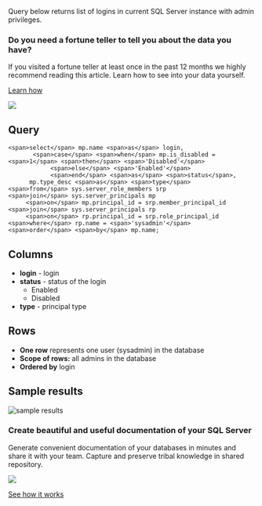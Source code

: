 Query below returns list of logins in current SQL Server instance with admin privileges.

### Do you need a fortune teller to tell you about the data you have?

If you visited a fortune teller at least once in the past 12 months we highly recommend reading this article. Learn how to see into your data yourself.

[Learn how](https://dataedo.com/blog/confused-when-trying-to-work-with-databases?cta=kb-query-fairy)

[![](https://dataedo.com/asset/img/markdown/docs/test-article/d36a7df6380a23152f19389890296cdc.png)](https://dataedo.com/blog/confused-when-trying-to-work-with-databases?cta=kb-query-fairy)

## Query

```
<span>select</span> mp.name <span>as</span> login,
       <span>case</span> <span>when</span> mp.is_disabled = <span>1</span> <span>then</span> <span>'Disabled'</span>
            <span>else</span> <span>'Enabled'</span>
            <span>end</span> <span>as</span> <span>status</span>,
      mp.type_desc <span>as</span> <span>type</span>
<span>from</span> sys.server_role_members srp 
<span>join</span> sys.server_principals mp 
     <span>on</span> mp.principal_id = srp.member_principal_id
<span>join</span> sys.server_principals rp 
     <span>on</span> rp.principal_id = srp.role_principal_id
<span>where</span> rp.name = <span>'sysadmin'</span>
<span>order</span> <span>by</span> mp.name;
```

## Columns

-   **login** - login
-   **status** - status of the login
    -   Enabled
    -   Disabled
-   **type** - principal type

## Rows

-   **One row** represents one user (sysadmin) in the database
-   **Scope of rows:** all admins in the database
-   **Ordered by** login

## Sample results

![sample results](https://dataedo.com/asset/img/kb/query/sql-server/list-admins-in-sql-server.png)

### Create beautiful and useful documentation of your SQL Server

Generate convenient documentation of your databases in minutes and share it with your team. Capture and preserve tribal knowledge in shared repository.

[![](https://dataedo.com/asset/img/markdown/docs/test-article/30c11fa4b210f11740f56e85ca8bf9c6.gif)](https://demo.dataedo.com/)

[See how it works](https://demo.dataedo.com/)